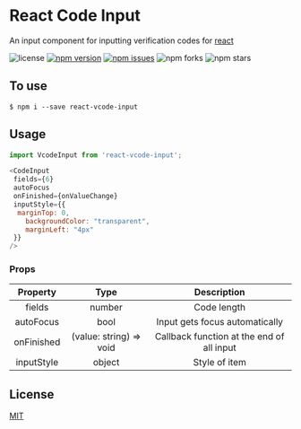 # React Code Input

An input component for inputting verification codes for [react](https://github.com/facebook/react)

![license](https://img.shields.io/github/license/kim-sunlei/react-code-input)   [![npm version](https://badge.fury.io/js/react-vcode-input.svg)](https://badge.fury.io/js/react-vcode-input)  [![npm issues](https://img.shields.io/github/issues/kim-sunlei/react-code-input)](https://github.com/kim-sunlei/react-code-input/issues)  ![npm forks](	https://img.shields.io/github/forks/kim-sunlei/react-code-input)   ![npm stars](https://img.shields.io/github/stars/kim-sunlei/react-code-input)



## To use

`$ npm i --save react-vcode-input`



## Usage

```js
import VcodeInput from 'react-vcode-input';

<CodeInput
 fields={6}
 autoFocus
 onFinished={onValueChange}
 inputStyle={{
  marginTop: 0,
	backgroundColor: "transparent",
	marginLeft: "4px"
 }}
/>
```

### Props

|  Property  |          Type           |                Description                |
| :--------: | :---------------------: | :---------------------------------------: |
|   fields   |         number          |                Code length                |
| autoFocus  |          bool           |      Input gets focus automatically       |
| onFinished | (value: string) => void | Callback function at the end of all input |
| inputStyle |         object          |               Style of item               |

### 

## License

[MIT](https://github.com/kim-sunlei/react-code-input/blob/master/LICENSE)